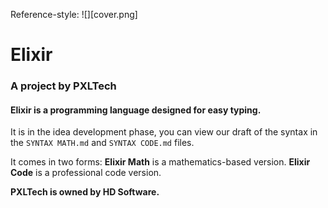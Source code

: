 Reference-style: 
![][cover.png]

# Elixir
### A project by PXLTech

#### Elixir is a programming language designed for easy typing.
It is in the idea development phase, you can view our draft of the syntax in the `SYNTAX MATH.md` and `SYNTAX CODE.md` files.

It comes in two forms:
**Elixir Math** is a mathematics-based version.
**Elixir Code** is a professional code version.

**PXLTech is owned by HD Software.**
